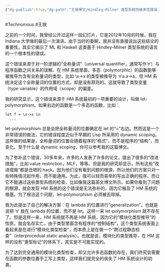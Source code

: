 ```yaml
---
{"dg-publish":true,"dg-path":"王垠博文/Hindley-Milner 类型系统的根本性错误.md","permalink":"/王垠博文/Hindley-Milner 类型系统的根本性错误/","created":"2023-12-12T15:07:05.000+08:00","updated":"2023-12-12T15:07:59.000+08:00"}
---
```


#Technomous #王垠 

之前的一个时间，我曾经公开过这样一段幻灯片，它是2012年10月的时候，我在 Indiana 大学做的最后一次演讲。由于当时的委婉，我并没有直接说出这些结论的重要性。其实它揭示了 ML 和 Haskell 这类基于 Hindley-Milner 类型系统的语言的一个根本性的错误。

这个错误来源于对一阶逻辑的“全称量词”（universal quantifier，通常写作∀）与程序函数之间关系的误解。在 HM 系统里面，多态（polymorphic）的函数能够被推导为含有全称量词的类型，比如 \x->x 的类型被推导为 ∀a.a->a，但 HM 系统决定这个全称量词的位置的方式，却是没有原则的。这就导致了类型变量（type variable）的作用域（scope）的偏差。

我的研究显示，这个错误来源于 HM 系统最初的一项重要的设计，叫做 let-polymorphism。如果右边的函数是一个多态的函数，比如：

```
let f = \x->x in
  ...
```

let-polymorphism 总是会把全称量词的位置确定在 let 的“=”右边。然而这是一个非常错误的做法，它的错误程度近似于早期的 Lisp 所采用的 dynamic scoping。这样做的结果是，全称量词的位置会随着程序的“格式”，而不是程序的“结构”，而变化。至于什么是 dynamic scoping，你可以参考我的这篇博文。

为了弥补这个错误，30多年来，许多的人发表了许多的论文，提出了很多的“改进措施”，比如 value restriction，MLF，等等。但是我的研究却显示，所有这些“改进措施”都是丑陋的 hack。因为他们没有看到问题的根源，所以他们的方案只对一些特殊情况起作用，而不能通用。为此，我可以轻而易举的写出正确的程序，而让它不能通过这些类型系统的检查，比如像我这篇英文博文所示。如果你看到了问题的根源，就会发现 HM 系统的这个错误是无法弥补的，因为它触及了 HM 系统的根基。为了根治这个问题，let-polymorphism 必须被去除掉。

我为此提出了自己的解决方案：在 lambda 的位置进行“generalization”，也就是说把 ∀ 放在 lambda 的位置，而不是 let。这样一来 let-polymorphism 就不存在了。但是这样一来，HM 系统就不再是 HM 系统，因为它的“模块化类型推导”的性质，就会名存实亡。由于类型里面含有程序的“控制结构”，这个类型系统表面上看起来是在进行“模块化类型检查”，而本质上是在做一个“跨过程静态检查”（interprocedual static analysis）。也就是说，模块化的类型推导，在 HM 这样的没有“类型标记”的体系下，其实是不可能实现的。

为了达到完全通用的模块化类型检查，却又允许多态函数的存在，我们终究会需要在函数的参数位置手工写上类型，这样我们就完全的丧失了 HM 系统设计的初衷。
